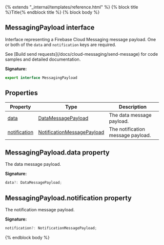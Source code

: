 {% extends "_internal/templates/reference.html" %}
{% block title %}Title{% endblock title %}
{% block body %}

## MessagingPayload interface

Interface representing a Firebase Cloud Messaging message payload. One or both of the `data` and `notification` keys are required.

See \[Build send requests\](/docs/cloud-messaging/send-message) for code samples and detailed documentation.

<b>Signature:</b>

```typescript
export interface MessagingPayload 
```

## Properties

|  Property | Type | Description |
|  --- | --- | --- |
|  [data](./firebase-admin_.messagingpayload.md#messagingpayloaddata_property) | [DataMessagePayload](./firebase-admin_.datamessagepayload.md#datamessagepayload_interface) | The data message payload. |
|  [notification](./firebase-admin_.messagingpayload.md#messagingpayloadnotification_property) | [NotificationMessagePayload](./firebase-admin_.notificationmessagepayload.md#notificationmessagepayload_interface) | The notification message payload. |

## MessagingPayload.data property

The data message payload.

<b>Signature:</b>

```typescript
data?: DataMessagePayload;
```

## MessagingPayload.notification property

The notification message payload.

<b>Signature:</b>

```typescript
notification?: NotificationMessagePayload;
```
{% endblock body %}
